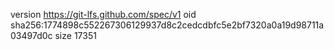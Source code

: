version https://git-lfs.github.com/spec/v1
oid sha256:1774898c552267306129937d8c2cedcdbfc5e2bf7320a0a19d98711a03497d0c
size 17351
